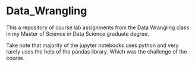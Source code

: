 # Data_Wrangling
This a repository of course lab assignments from the Data Wrangling class in my Master of Science in Data Science graduate degree.

Take note that majority of the jupyter notebooks uses python and very rarely uses the help of the pandas library. Which was the challenge of the course.
